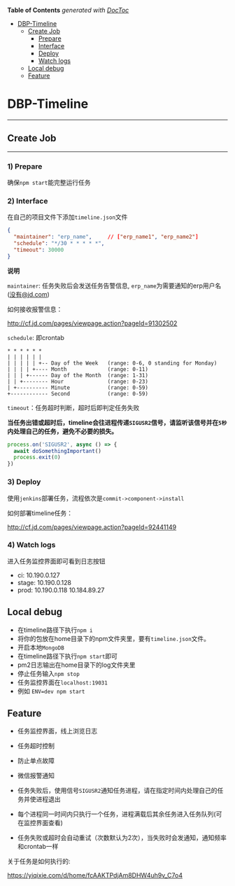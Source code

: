 <!-- START doctoc generated TOC please keep comment here to allow auto update -->
<!-- DON'T EDIT THIS SECTION, INSTEAD RE-RUN doctoc TO UPDATE -->
**Table of Contents**  *generated with [DocToc](https://github.com/thlorenz/doctoc)*

- [DBP-Timeline](#dbp-timeline)
    - [Create Job](#create-job)
        - [Prepare](#prepare)
        - [Interface](#interface)
        - [Deploy](#deploy)
        - [Watch logs](#watch-logs)
    - [Local debug](#local-debug)
    - [Feature](#feature)

<!-- END doctoc generated TOC please keep comment here to allow auto update -->

# DBP-Timeline

---

## Create Job

---

### 1) Prepare

确保`npm start`能完整运行任务

### 2) Interface

在自己的项目文件下添加`timeline.json`文件

```json
{
  "maintainer": "erp_name",     // ["erp_name1", "erp_name2"]
  "schedule": "*/30 * * * * *",
  "timeout": 30000
}

```

**说明**

`maintainer`: 任务失败后会发送任务告警信息, `erp_name`为需要通知的erp用户名(没有@jd.com)

如何接收报警信息：

http://cf.jd.com/pages/viewpage.action?pageId=91302502

`schedule`: 即crontab

```
* * * * * *
| | | | | | 
| | | | | +-- Day of the Week   (range: 0-6, 0 standing for Monday)
| | | | +---- Month             (range: 0-11)
| | | +------ Day of the Month  (range: 1-31)
| | +-------- Hour              (range: 0-23)
| +---------- Minute            (range: 0-59)
+------------ Second            (range: 0-59)
```

`timeout`：任务超时判断，超时后即判定任务失败

**当任务出错或超时后，timeline会往进程传递`SIGUSR2`信号，请监听该信号并在`5秒`内处理自己的任务，避免不必要的损失。**

```js
process.on('SIGUSR2', async () => {
  await doSomethingImportant()
  process.exit(0)
})
```

### 3) Deploy

使用`jenkins`部署任务，流程依次是`commit->component->install`

如何部署timeline任务：

http://cf.jd.com/pages/viewpage.action?pageId=92441149

### 4) Watch logs

进入任务监控界面即可看到日志按钮

- ci: 10.190.0.127
- stage: 10.190.0.128
- prod: 10.190.0.118    10.184.89.27

## Local debug

- 在timeline路径下执行`npm i`
- 将你的包放在home目录下的npm文件夹里，要有`timeline.json`文件。
- 开启本地`MongoDB`
- 在timeline路径下执行`npm start`即可
- pm2日志输出在home目录下的log文件夹里
- 停止任务输入`npm stop`
- 任务监控界面在`localhost:19031`
- 例如 `ENV=dev npm start`

## Feature

- 任务监控界面，线上浏览日志

- 任务超时控制

- 防止单点故障

- 微信报警通知

- 任务失败后，使用信号`SIGUSR2`通知任务进程，请在指定时间内处理自己的任务并使进程退出

- 每个进程同一时间内只执行一个任务，进程满载后其余任务进入任务队列(可在监控界面查看)

- 任务失败或超时会自动重试（次数默认为2次），当失败时会发通知，通知频率和crontab一样

关于任务是如何执行的:

https://yiqixie.com/d/home/fcAAKTPdjAm8DHW4uh9v_C7o4
